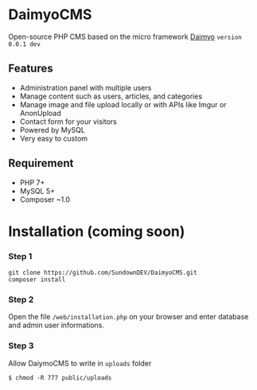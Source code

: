# DaimyoCMS
Open-source PHP CMS based on the micro framework [Daimyo](https://github.com/SundownDEV/Daimyo) ```version 0.0.1 dev```

## Features
* Administration panel with multiple users
* Manage content such as users, articles, and categories
* Manage image and file upload locally or with APIs like Imgur or AnonUpload
* Contact form for your visitors
* Powered by MySQL
* Very easy to custom

## Requirement
* PHP 7+
* MySQL 5+
* Composer ~1.0

# Installation (coming soon)

### Step 1
~~~
git clone https://github.com/SundownDEV/DaimyoCMS.git
composer install
~~~

### Step 2
Open the file ```/web/installation.php``` on your browser and enter database and admin user informations.

### Step 3
Allow DaiymoCMS to write in ```uploads``` folder
~~~
$ chmod -R 777 public/uploads
~~~
